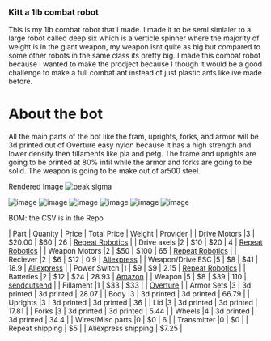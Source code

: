 ### Kitt a 1lb combat robot

This is my 1lb combat robot that I made. I made it to be semi simialer to a large robot called deep six which is a verticle spinner where the majority of weight is in the giant weapon, my weapon isnt quite as big but compared to some other robots in the same class its pretty big. I made this combat robot because I wanted to make the prodject because I though it would be a good challenge to make a full combat ant instead of just plastic ants like ive made before. 

# About the bot

All the main parts of the bot like the fram, uprights, forks, and armor will be 3d printed out of Overture easy nylon because it has a high strength and lower density then fillaments like pla and petg. The frame and uprights are going to be printed at 80% infil while the armor and forks are going to be solid. The weapon is going to be make out of ar500 steel.

Rendered Image
![peak sigma](https://github.com/user-attachments/assets/c81945c9-1e14-476c-8ea5-d1499585432b)

![image](https://github.com/user-attachments/assets/89164fe3-4478-473f-a094-5a5a17094dcb)
![image](https://github.com/user-attachments/assets/70ce7fb9-5e4a-4ce2-97b2-a48b64a1d5c9)
![image](https://github.com/user-attachments/assets/b2b0ffe5-a232-4a87-adf3-108fb07de64b)
![image](https://github.com/user-attachments/assets/ef58e6d0-bd43-4508-9f7a-6f9b3f9c84f1)
![image](https://github.com/user-attachments/assets/4b7cd63a-d4ca-40e1-bb9f-581f1f6cf47b)
![image](https://github.com/user-attachments/assets/ba5cb7c5-db19-4920-9a07-ad76ba232352)

BOM: the CSV is in the Repo

| Part             | Quanity  | Price       | Total Price | Weight  | Provider |
| Drive Motors     |3	        | $20.00      | $60	        | 26	    | [Repeat Robotics](https://repeat-robotics.com/buy/repeat-tangent-drive-motors/?attribute_motor-size=1406) |
| Drive axels	     |2	        | $10	        | $20      	  | 4	      | [Repeat Robotics](https://teammalice.com/index.php/product/repeat-robotics-axle-ant-2pcs/) |
| Weapon Motors	   |2	        | $50	        | $100	      | 65	    | [Repeat Robotics](https://repeat-robotics.com/buy/2207-battle-ready-hubmotor/) |
| Reciever	       |2	        | $6	        | $12      	  | 0.9	    | [Aliexpress](https://www.aliexpress.us/item/3256804714662317.html?spm=a2g0o.cart.0.0.6c8138damJGm9i&mp=1&pdp_npi=5%40dis%21USD%21USD%206.16%21USD%206.16%21%21USD%204.16%21%21%21%402101ef7017504365178903148e6532%2112000030953927637%21ct%21US%212956977473%21%211%210&gatewayAdapt=glo2usa) |
| Weapon/Drive ESC |5	        | $8	        | $41      	  | 18.9	  | [Aliexpress](https://www.aliexpress.us/item/3256808227888337.html?spm=a2g0o.productlist.main.3.7d0ec2aeXYVqxC&algo_pvid=0d88b4f9-8e32-437a-8c93-cd09f2f562e2&algo_exp_id=0d88b4f9-8e32-437a-8c93-cd09f2f562e2-2&pdp_ext_f=%7B%22order%22%3A%2265%22%2C%22eval%22%3A%221%22%7D&pdp_npi=4%40dis%21USD%212.59%212.25%21%21%212.59%212.25%21%40210318e817504367036912152ee331%2112000044950103986%21sea%21US%212956977473%21XZ&curPageLogUid=W6uNzytQSYNw&utparam-url=scene%3Asearch%7Cquery_from%3A) |
| Power Switch	   |1	        | $9	        | $9	        | 2.15	  | [Repeat Robotics](https://repeat-robotics.com/buy/fingertech-switch/) |
| Batteries	       |2	        | $12	        | $24      	  | 28.93	  | [Amazon](https://www.amazon.com/GAONENG-300mAh-Battery-Connector-Racing/dp/B07MTDCTCD?crid=2Y2QUF9B35R2F&dib=eyJ2IjoiMSJ9.6tpldZs-8zpHnC4Rrnl0CALxnD0Qv92m-99ff3ZjK5DnS1EpRgdaOJ_I_x03F97WJfVRVzkCocz6eOp72GuGVPm2JSYK_oNkXd__299eDQGgYfWiFxPK0efoXq3dOX_zn_txu8yl-otxdh_frV4ZWTY1RAgk1hDaSVd20CjnzScJ-aVV0gn17XyFVH2AfOTIKHk4AudaKpKVpVcPwXgh6tdhBcD_frn5NeECKBKDTFNk-4UY-VchC5KIlXY1kmRPx3VQiYn7amo_Ak3Xb1bPgPdBYnclgUpJFQ4QT8X92SY.NtLReH9G4OD6rUVtnztq7g01orBZc9wyNRd7cmLl_OE&dib_tag=se&keywords=300%2B3s%2Bbattery%2B100c&qid=1747784999&sprefix=300%2B3s%2Bbattery%2B100c%2Caps%2C153&sr=8-6&th=1) |
| Weapon	         |5	        | $8	        | $39      	  | 110	    | [sendcutsend](https://app.sendcutsend.com/) |
| Fillament	       |1	        | $33	        | $33		      |         | [Overture](https://overture3d.com/products/nylon-3d-printing-filament) |
| Armor Sets	     |3	        | 3d printed	| 3d printed	| 28.07	  |
| Body	           |3	        | 3d printed	| 3d printed	| 66.79	  |
| Uprights	       |3	        | 3d printed	| 3d printed	| 36	    |
| Lid	             |3	        | 3d printed	| 3d printed	| 17.81	  |
| Forks	           |3	        | 3d printed	| 3d printed	| 5.44	  |
| Wheels	         |4	        | 3d printed	| 3d printed	| 34.4	  |
| Wires/Misc parts |0	        | $0	                      | 6  	    |
| Transmitter	     |0	        | $0		                              |
| Repeat shipping			        | $5		                              |
| Aliexpress shipping			    | $7.25		                            |
                

